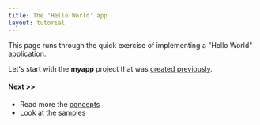 ```yaml
---
title: The 'Hello World' app
layout: tutorial
---
```


This page runs through the quick exercise of implementing a "Hello World"
application.

Let's start with the **myapp** project that was [created previously](createapp.html).


#### Next >>
- Read more the [concepts](../manual/concepts.html)
- Look at the [samples](../samples/)

